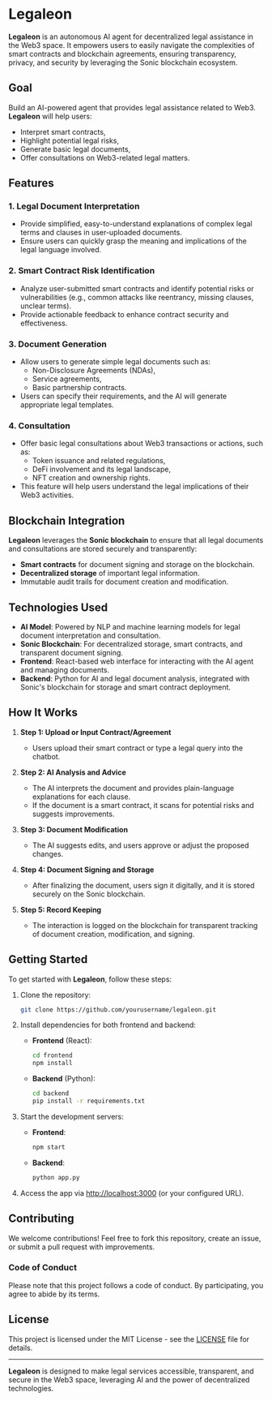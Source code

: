# Legaleon

**Legaleon** is an autonomous AI agent for decentralized legal assistance in the Web3 space. It empowers users to easily navigate the complexities of smart contracts and blockchain agreements, ensuring transparency, privacy, and security by leveraging the Sonic blockchain ecosystem.

## Goal

Build an AI-powered agent that provides legal assistance related to Web3. **Legaleon** will help users:
- Interpret smart contracts,
- Highlight potential legal risks,
- Generate basic legal documents,
- Offer consultations on Web3-related legal matters.

## Features

### 1. **Legal Document Interpretation**
   - Provide simplified, easy-to-understand explanations of complex legal terms and clauses in user-uploaded documents.
   - Ensure users can quickly grasp the meaning and implications of the legal language involved.

### 2. **Smart Contract Risk Identification**
   - Analyze user-submitted smart contracts and identify potential risks or vulnerabilities (e.g., common attacks like reentrancy, missing clauses, unclear terms).
   - Provide actionable feedback to enhance contract security and effectiveness.

### 3. **Document Generation**
   - Allow users to generate simple legal documents such as:
     - Non-Disclosure Agreements (NDAs),
     - Service agreements,
     - Basic partnership contracts.
   - Users can specify their requirements, and the AI will generate appropriate legal templates.

### 4. **Consultation**
   - Offer basic legal consultations about Web3 transactions or actions, such as:
     - Token issuance and related regulations,
     - DeFi involvement and its legal landscape,
     - NFT creation and ownership rights.
   - This feature will help users understand the legal implications of their Web3 activities.

## Blockchain Integration

**Legaleon** leverages the **Sonic blockchain** to ensure that all legal documents and consultations are stored securely and transparently:
- **Smart contracts** for document signing and storage on the blockchain.
- **Decentralized storage** of important legal information.
- Immutable audit trails for document creation and modification.

## Technologies Used

- **AI Model**: Powered by NLP and machine learning models for legal document interpretation and consultation.
- **Sonic Blockchain**: For decentralized storage, smart contracts, and transparent document signing.
- **Frontend**: React-based web interface for interacting with the AI agent and managing documents.
- **Backend**: Python for AI and legal document analysis, integrated with Sonic's blockchain for storage and smart contract deployment.

## How It Works

1. **Step 1: Upload or Input Contract/Agreement**
   - Users upload their smart contract or type a legal query into the chatbot.
   
2. **Step 2: AI Analysis and Advice**
   - The AI interprets the document and provides plain-language explanations for each clause.
   - If the document is a smart contract, it scans for potential risks and suggests improvements.
   
3. **Step 3: Document Modification**
   - The AI suggests edits, and users approve or adjust the proposed changes.
   
4. **Step 4: Document Signing and Storage**
   - After finalizing the document, users sign it digitally, and it is stored securely on the Sonic blockchain.

5. **Step 5: Record Keeping**
   - The interaction is logged on the blockchain for transparent tracking of document creation, modification, and signing.

## Getting Started

To get started with **Legaleon**, follow these steps:

1. Clone the repository:
    ```bash
    git clone https://github.com/yourusername/legaleon.git
    ```

2. Install dependencies for both frontend and backend:
    - **Frontend** (React):
      ```bash
      cd frontend
      npm install
      ```

    - **Backend** (Python):
      ```bash
      cd backend
      pip install -r requirements.txt
      ```

3. Start the development servers:
    - **Frontend**: 
      ```bash
      npm start
      ```
    - **Backend**:
      ```bash
      python app.py
      ```

4. Access the app via [http://localhost:3000](http://localhost:3000) (or your configured URL).

## Contributing

We welcome contributions! Feel free to fork this repository, create an issue, or submit a pull request with improvements.

### Code of Conduct
Please note that this project follows a code of conduct. By participating, you agree to abide by its terms.

## License

This project is licensed under the MIT License - see the [LICENSE](LICENSE) file for details.

---

**Legaleon** is designed to make legal services accessible, transparent, and secure in the Web3 space, leveraging AI and the power of decentralized technologies.

